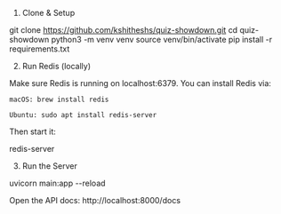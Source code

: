 1. Clone & Setup

git clone https://github.com/kshitheshs/quiz-showdown.git
cd quiz-showdown
python3 -m venv venv
source venv/bin/activate
pip install -r requirements.txt

2. Run Redis (locally)

Make sure Redis is running on localhost:6379. You can install Redis via:

    macOS: brew install redis

    Ubuntu: sudo apt install redis-server

Then start it:

redis-server

3. Run the Server

uvicorn main:app --reload

Open the API docs: http://localhost:8000/docs
